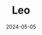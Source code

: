 ---
date: 2024-05-05
featured_image: Leo, Olive-20240611-9.jpg
title: Leo
description: 
tags: ["leo"]
---